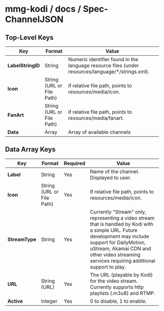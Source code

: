 # mmg-kodi / docs / Spec-ChannelJSON

## Top-Level Keys

Key | Format | Value
--- | ------ | -----
**LabelStringID** | String | Numeric identifier found in the language resource files (under resources/language/*/strings.xml).
**Icon** | String (URL or File Path) | if relative file path, points to resources/media/icon.
**FanArt** | String (URL or File Path) | if relative file path, points to resources/media/fanart.
**Data** | Array | Array of available channels

## Data Array Keys
Key | Format | Required | Value
--- | ------ | -------- | -----
**Label** | String | Yes | Name of the channel. Displayed to user.
**Icon** | String (URL or File Path) | Yes | If relative file path, points to resources/media/icon.
**StreamType** | String | Yes | Currently "Stream" only, representing a video stream that is handled by Kodi with a simple URL. Future development may include support for DailyMotion, uStream, Akamai CDN and other video streaming services requiring additional support to play.
**URL** | String (URL) | Yes | The URL (playable by Kodi) for the video stream. Currently supports http playlists (.m3u8) and RTMP.
**Active** | Integer | Yes | 0 to disable, 1 to enable.
